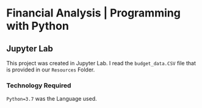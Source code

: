 # Financial Analysis | Programming with Python

## Jupyter Lab

This project was created in Jupyter Lab. I read the `budget_data.CSV` file that is provided in our `Resources` Folder. 

### Technology Required

`Python=3.7` was the Language used.

